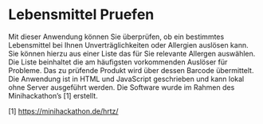 # Lebensmittel Pruefen
 
Mit dieser Anwendung können Sie überprüfen, ob ein bestimmtes Lebensmittel bei Ihnen Unverträglichkeiten oder Allergien auslösen kann. Sie können hierzu aus einer Liste das für Sie relevante Allergen auswählen. Die Liste beinhaltet die am häufigsten vorkommenden Auslöser für Probleme. Das zu prüfende Produkt wird über dessen Barcode übermittelt. Die Anwendung ist in HTML und JavaScript geschrieben und kann lokal ohne Server ausgeführt werden. Die Software wurde im Rahmen des Minihackathon’s [1] erstellt. 

[1] https://minihackathon.de/hrtz/ 
